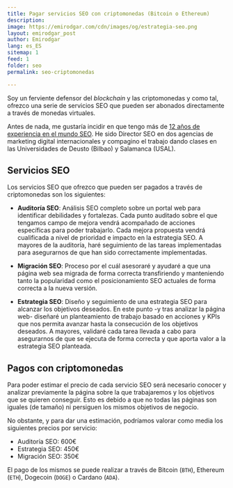 ```yaml
---
title: Pagar servicios SEO con criptomonedas (Bitcoin o Ethereum)
description: 
image: https://emirodgar.com/cdn/images/og/estrategia-seo.png
layout: emirodgar_post
author: Emirodgar
lang: es_ES
sitemap: 1
feed: 1
folder: seo
permalink: seo-criptomonedas

--- 
```


Soy un ferviente defensor del *blockchain* y las criptomonedas y como tal, ofrezco una serie de servicios SEO que pueden ser abonados directamente a través de monedas virtuales.

Antes de nada, me gustaría incidir en que tengo más de [12 años de experiencia en el mundo SEO](https://emirodgar.com/experiencia-seo). He sido Director SEO en dos agencias de marketing digital internacionales y compagino el trabajo dando clases en las Universidades de Deusto (Bilbao) y Salamanca (USAL).

## Servicios SEO 

Los servicios SEO que ofrezco que pueden ser pagados a través de criptomonedas son los siguientes:

- **Auditoría SEO**:  Análisis SEO completo sobre un portal web para identificar debilidades y fortalezas. Cada punto auditado sobre el que tengamos campo de mejora vendrá acompañado de acciones específicas para poder trabajarlo. Cada mejora propuesta vendrá cualificada a nivel de prioridad e impacto en la estrategia SEO. A mayores de la auditoría, haré seguimiento de las tareas implementadas para asegurarnos de que han sido correctamente implementadas.

- **Migración SEO**: Proceso por el cuál asesoraré y ayudaré a que una página web sea migrada de forma correcta transfiriendo y manteniendo tanto la popularidad como el posicionamiento SEO actuales de forma correcta a la nueva versión.

- **Estrategia SEO**: Diseño y seguimiento de una estrategia SEO para alcanzar los objetivos deseados. En este punto -y tras analizar la página web- diseñaré un planteamiento de trabajo basado en acciones y KPIs que nos permita avanzar hasta la consecución de los objetivos deseados. A mayores, validaré cada tarea llevada a cabo para asegurarnos de que se ejecuta de forma correcta y que aporta valor a la estrategia SEO planteada.

## Pagos con criptomonedas

Para poder estimar el precio de cada servicio SEO será necesario conocer y analizar previamente la página sobre la que trabajaremos y los objetivos que se quieren conseguir. Esto es debido a que no todas las páginas son iguales (de tamaño) ni persiguen los mismos objetivos de negocio.

No obstante, y para dar una estimación, podríamos valorar como media los siguientes precios por servicio:

 - Auditoría SEO: 600€
 - Estrategia SEO: 450€
 - Migración SEO: 350€

El pago de los mismos se puede realizar a través de Bitcoin (`BTH`), Ethereum (`ETH`), Dogecoin (`DOGE`) o Cardano (`ADA`).

<!--stackedit_data:
eyJoaXN0b3J5IjpbNjk0MzI2MjgxLDEwMTc2NTk3NjEsMTQxMD
g1NzEzNyw4ODQyNjAyNjZdfQ==
-->